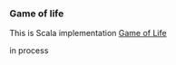 ### Game of life

This is Scala implementation [Game of Life](https://en.wikipedia.org/wiki/Conway%27s_Game_of_Life)

in process
